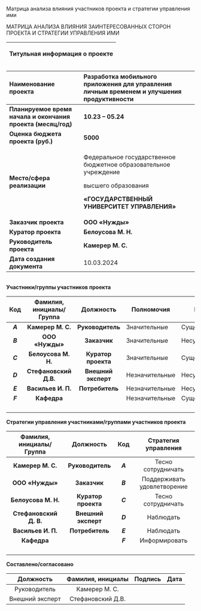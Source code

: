 ﻿Матрица анализа влияния участников проекта и стратегии управления ими

МАТРИЦА АНАЛИЗА ВЛИЯНИЯ ЗАИНТЕРЕСОВАННЫХ СТОРОН ПРОЕКТА И СТРАТЕГИИ УПРАВЛЕНИЯ ИМИ


|<p>**Титульная информация о проекте**</p><p></p><p></p>|
| :-: |

|**Наименование проекта**|**Разработка мобильного приложения для управления личным временем и улучшения продуктивности**|
| :- | :- |
|**Планируемое время начала и окончания проекта (месяц/год)**|**10.23 – 05.24**|
|**Оценка бюджета проекта (руб.)**|**5000**|
|**Место/сфера реализации**|<p>Федеральное государственное бюджетное образовательное учреждение</p><p>высшего образования</p><p>**«ГОСУДАРСТВЕННЫЙ УНИВЕРСИТЕТ УПРАВЛЕНИЯ»**</p>|
|**Заказчик проекта**|**ООО «Нужды»**|
|**Куратор проекта**|**Белоусова М. Н.**|
|**Руководитель проекта** |**Камерер М. С.**|
|**Дата создания документа**|10\.03.2024|

||
| :-: |




**Участники/группы участников проекта**


|**Код**|**Фамилия, инициалы/Группа** |**Должность**|**Полномочия**|**Интерес**|
| :-: | :-: | :-: | - | - |
|***A***|**Камерер М. С.**|**Руководитель**|Значительные|Существенный|
|***B***|**ООО «Нужды»**|**Заказчик**|Значительные|Несущественный|
|***C***|**Белоусова М. Н.**|**Куратор проекта**|Значительные|Существенный|
|***D*** |**Стефановский Д.В.**|**Внешний эксперт**|Незначительные|Несущественный|
|***E***|**Васильев И. П.**|**Потребитель**|Незначительные|Несущественный|
|***F***|**Кафедра**||Незначительные|Существенный|
||||||
||||||
||||||
||||||

**Стратегии управления участниками/группами участников проекта**


|**Фамилия, инициалы/Группа** |**Должность**|**Код**|**Стратегия управления**|
| :-: | :-: | :-: | :-: |
|**Камерер М. С.**|**Руководитель**|***A***|Тесно сотрудничать|
|**ООО «Нужды»**|**Заказчик**|***B***|Поддерживать удовлетворение|
|**Белоусова М. Н.**|**Куратор проекта**|***C***|Тесно сотрудничать|
|**Стефановский Д. В.**|**Внешний эксперт**|***D***|Наблюдать|
|**Васильев И. П.**|**Потребитель**|***E***|Наблюдать|
|**Кафедра**||***F***|Информировать|
|||||
|||||
|||||
|||||






**Составлено/согласовано**


|**Должность**|**Фамилия, инициалы**|**Подпись**|**Дата**|
| :-: | :-: | :-: | :-: |
|Руководитель|Камерер М. С.|||
|Внешний эксперт|Стефановский Д.В.|||



